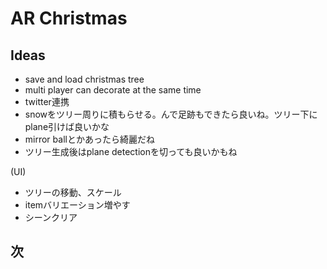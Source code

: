 # AR Christmas

## Ideas
- save and load christmas tree
- multi player can decorate at the same time
- twitter連携
- snowをツリー周りに積もらせる。んで足跡もできたら良いね。ツリー下にplane引けば良いかな
- mirror ballとかあったら綺麗だね
- ツリー生成後はplane detectionを切っても良いかもね

(UI)
- ツリーの移動、スケール
- itemバリエーション増やす
- シーンクリア

## 次
